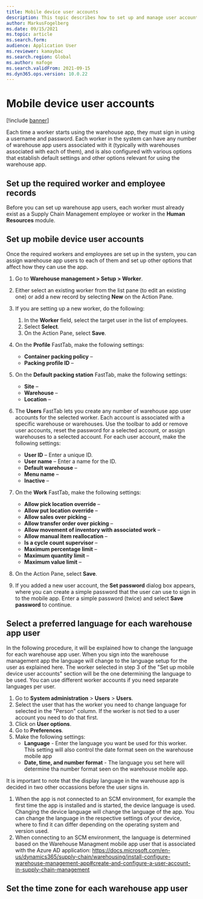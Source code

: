 ```yaml
---
title: Mobile device user accounts
description: This topic describes how to set up and manage user accounts that enable workers to sign in and use the warehouse app.
author: MarkusFogelberg
ms.date: 09/15/2021
ms.topic: article
ms.search.form:
audience: Application User
ms.reviewer: kamaybac
ms.search.region: Global
ms.author: mafoge
ms.search.validFrom: 2021-09-15
ms.dyn365.ops.version: 10.0.22
---
```


# Mobile device user accounts

[!include [banner](../includes/banner.md)]

Each time a worker starts using the warehouse app, they must sign in using a username and password. Each worker in the system can have any number of warehouse app users associated with it (typically with warehouses associated with each of them), and is also configured with various options that establish default settings and other options relevant for using the warehouse app.

## Set up the required worker and employee records

Before you can set up warehouse app users, each worker must already exist as a Supply Chain Management employee or worker in the **Human Resources** module. <!-- KFM: Add links for more info and instructions. I can help find these... -->

## Set up mobile device user accounts

Once the required workers and employees are set up in the system, you can assign warehouse app users to each of them and set up other options that affect how they can use the app.

1. Go to **Warehouse management \> Setup \> Worker**.
1. Either select an existing worker from the list pane (to edit an existing one) or add a new record by selecting **New** on the Action Pane.
1. If you are setting up a new worker, do the following:
    1. In the **Worker** field, select the target user in the list of employees.
    1. Select **Select**.
    1. On the Action Pane, select **Save**.

1. On the **Profile** FastTab, make the following settings:
    - **Container packing policy** – <!-- KFM: Description needed. -->
    - **Packing profile ID** – <!-- KFM: Description needed. -->

1. On the **Default packing station** FastTab, make the following settings:
    - **Site** – <!-- KFM: Description needed. -->
    - **Warehouse** – <!-- KFM: Description needed. -->
    - **Location** – <!-- KFM: Description needed. -->

1. The **Users** FastTab lets you create any number of warehouse app user accounts for the selected worker. Each account is associated with a specific warehouse or warehouses. Use the toolbar to add or remove user accounts, reset the password for a selected account, or assign warehouses to a selected account. For each user account, make the following settings:

    - **User ID** – Enter a unique ID.
    - **User name** – Enter a name for the ID.
    - **Default warehouse** – <!-- KFM: Description needed. Also describe the **Warehouses** toolbar option and how those settings relate to this one (I think they let you associated more than one warehouse with the same account) -->
    - **Menu name** – <!-- KFM: Description needed. -->
    - **Inactive** – <!-- KFM: Description needed. -->

1. On the **Work** FastTab, make the following settings:

    - **Allow pick location override** – <!-- KFM: Description needed. -->
    - **Allow put location override** – <!-- KFM: Description needed. -->
    - **Allow sales over picking** – <!-- KFM: Description needed. -->
    - **Allow transfer order over picking** – <!-- KFM: Description needed. -->
    - **Allow movement of inventory with associated work** – <!-- KFM: Description needed. -->
    - **Allow manual item reallocation** – <!-- KFM: Description needed. -->
    - **Is a cycle count supervisor** – <!-- KFM: Description needed. -->
    - **Maximum percentage limit** – <!-- KFM: Description needed. -->
    - **Maximum quantity limit** – <!-- KFM: Description needed. -->
    - **Maximum value limit** – <!-- KFM: Description needed. -->

1. On the Action Pane, select **Save**.
1. If you added a new user account, the **Set password** dialog box appears, where you can create a simple password that the user can use to sign in to the mobile app. Enter a simple password (twice) and select **Save password** to continue.

## Select a preferred language for each warehouse app user

<!-- KFM: Description needed. -->

In the following procedure, it will be explained how to change the language for each warehouse app user. When you sign into the warehouse management app the language will change to the language setup for the user as explained here. The worker selected in step 3 of the "Set up mobile device user accounts" section will be the one determining the language to be used. You can use different worker accounts if you need separate languages per user. 

1. Go to **System administration** > **Users** > **Users**.
2. Select the user that has the worker you need to change language for selected in the "Person" column. If the worker is not tied to a user account you need to do that first.
3. Click on **User options**. 
4. Go to **Preferences**. 
5. Make the following settings:
    -  **Language** - Enter the language you want be used for this worker. This setting will also control the date format seen on the warehouse mobile app
    -  **Date, time, and number format** - The language you set here will determine tha number format seen on the warehouse mobile app. 


It is important to note that the display language in the warehouse app is decided in two other occassions before the user signs in. 
1. When the app is not connected to an SCM environment, for example the first time the app is installed and is started, the device language is used. Changing the device language will change the language of the app. You can change the language in the respective settings of your device, where to find it can differ depending on the operating system and version used. 
2. When connecting to an SCM environment, the language is determined based on the Warehouse Managment mobile app user that is associated with the Azure AD application: https://docs.microsoft.com/en-us/dynamics365/supply-chain/warehousing/install-configure-warehouse-management-app#create-and-configure-a-user-account-in-supply-chain-management


## Set the time zone for each warehouse app user

<!-- KFM: Description needed. -->
